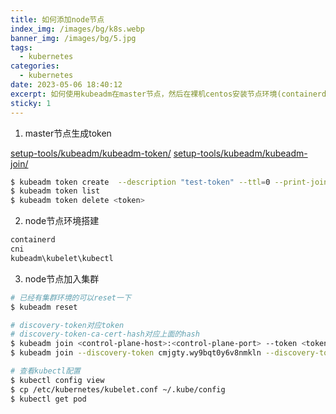 ```yaml
---
title: 如何添加node节点
index_img: /images/bg/k8s.webp
banner_img: /images/bg/5.jpg
tags:
  - kubernetes
categories:
  - kubernetes
date: 2023-05-06 18:40:12
excerpt: 如何使用kubeadm在master节点，然后在裸机centos安装节点环境(containerd\runc\cni)，使用kubeadm加入节点，并且配置kubectl环境
sticky: 1
---
```



1. master节点生成token

[setup-tools/kubeadm/kubeadm-token/](https://kubernetes.io/zh-cn/docs/reference/setup-tools/kubeadm/kubeadm-token/)
[setup-tools/kubeadm/kubeadm-join/](https://kubernetes.io/zh-cn/docs/reference/setup-tools/kubeadm/kubeadm-join/)

``` bash
$ kubeadm token create  --description "test-token" --ttl=0 --print-join-command | grep discovery-token-ca-cert-hash
$ kubeadm token list
$ kubeadm token delete <token>
```

2. node节点环境搭建

``` bash
containerd
cni
kubeadm\kubelet\kubectl
```

3. node节点加入集群

``` bash
# 已经有集群环境的可以reset一下
$ kubeadm reset

# discovery-token对应token
# discovery-token-ca-cert-hash对应上面的hash
$ kubeadm join <control-plane-host>:<control-plane-port> --token <token> --discovery-token-ca-cert-hash sha256:<hash>
$ kubeadm join --discovery-token cmjgty.wy9bqt0y6v8nmkln --discovery-token-ca-cert-hash sha256:93a525dfa1ead4fae6901dabc4bbb3d0467040118b1c8d68bbbb7fc688f069d1 10.16.203.160:6443

# 查看kubectl配置
$ kubectl config view
$ cp /etc/kubernetes/kubelet.conf ~/.kube/config
$ kubectl get pod
```
